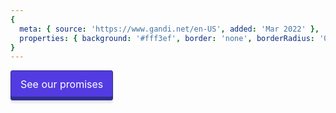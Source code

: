 ```yaml
---
{
  meta: { source: 'https://www.gandi.net/en-US', added: 'Mar 2022' },
  properties: { background: '#fff3ef', border: 'none', borderRadius: '0 15px 0 0', shadow: 'none' }
}
---
```


<a class="btn">See our promises</a>

<style>
    .btn {
        -moz-osx-font-smoothing: grayscale;
        box-sizing: border-box;

        line-height: calc(.5rem + 1em);

        text-underline-offset: 4px;
        outline: 1px solid transparent;

        font-size: .875rem;
        display: inline-flex;
        align-items: center;
        justify-content: center;
        text-align: center;
        min-height: 48px;
        padding: 10px 16px 14px;
        background-color: transparent;
        background-image: none;
        cursor: pointer;
        font-family: Inter,system-ui,sans-serif;
        font-size: 1rem;
        text-decoration: none;
        text-transform: none;
        font-weight: 400;
        transition: none;
        outline-offset: 0;
        border: 0 solid transparent;
        position: relative;
        z-index: 1;

        color: #fff;
    }

    .btn::before {
        content: "";
        display: block;
        box-sizing: border-box;
        z-index: -1;
        position: absolute;
        top: 0;
        left: 0;
        height: 100%;
        width: 100%;
        border-radius: 3px;
        border: 1px solid transparent;

        background-color: #533be2;
        border-color: #2f2f8e;
        box-shadow: 0 4px 3px 0 rgba(20,20,96,.1),inset 0 -5px 0 0 #2f2f8e;
    }

    .btn:hover {
        outline-width: 0;
        color: #fff;
    }

    .btn:hover::before {
        box-shadow: 0 4px 3px 0 rgba(20,20,96,.1),inset 0 -5px 0 0 #010104;     

        background-color: #2f2f8e;
        border-color: #010104;
    }
</style>

